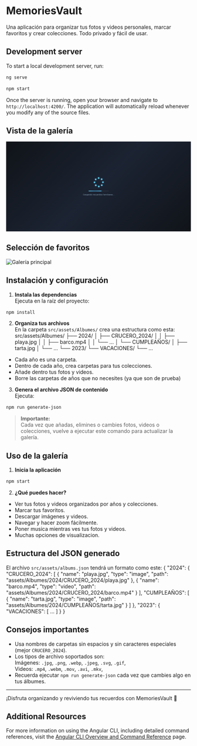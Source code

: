 # MemoriesVault

Una aplicación para organizar tus fotos y videos personales, marcar favoritos y crear colecciones. Todo privado y fácil de usar.

## Development server

To start a local development server, run:

```bash
ng serve
```
```bash
npm start
```

Once the server is running, open your browser and navigate to `http://localhost:4200/`. The application will automatically reload whenever you modify any of the source files.

## Vista de la galería

![Cargando](src/assets/info/cargando.png)

## Selección de favoritos

![Galería principal](src/assets/info/fototeca.png)

## Instalación y configuración

1. **Instala las dependencias**  
Ejecuta en la raíz del proyecto:

```bash
npm install
```

2. **Organiza tus archivos**  
En la carpeta `src/assets/Albumes/` crea una estructura como esta:
src/assets/Albumes/
├── 2024/
│ ├── CRUCERO_2024/
│ │ ├── playa.jpg
│ │ ├── barco.mp4
│ │ └── ...
│ └── CUMPLEAÑOS/
│ ├── tarta.jpg
│ └── ...
└── 2023/
└── VACACIONES/
└── ...

- Cada año es una carpeta.
- Dentro de cada año, crea carpetas para tus colecciones.
- Añade dentro tus fotos y videos.
- Borre las carpetas de años que no necesites (ya que son de prueba)

3. **Genera el archivo JSON de contenido**  
Ejecuta:

```bash
npm run generate-json
```

> **Importante:**  
Cada vez que añadas, elimines o cambies fotos, videos o colecciones, vuelve a ejecutar este comando para actualizar la galería.

## Uso de la galería

1. **Inicia la aplicación**  

```bash
npm start
```

2. **¿Qué puedes hacer?**
- Ver tus fotos y videos organizados por años y colecciones.
- Marcar tus favoritos.
- Descargar imágenes y videos.
- Navegar y hacer zoom fácilmente.
- Poner musica mientras ves tus fotos y videos.
- Muchas opciones de visualizacion.

## Estructura del JSON generado

El archivo `src/assets/albums.json` tendrá un formato como este:
{
"2024": {
"CRUCERO_2024": [
{ "name": "playa.jpg", "type": "image", "path": "assets/Albumes/2024/CRUCERO_2024/playa.jpg" },
{ "name": "barco.mp4", "type": "video", "path": "assets/Albumes/2024/CRUCERO_2024/barco.mp4" }
],
"CUMPLEAÑOS": [
{ "name": "tarta.jpg", "type": "image", "path": "assets/Albumes/2024/CUMPLEAÑOS/tarta.jpg" }
]
},
"2023": {
"VACACIONES": [
...
]
}
}

## Consejos importantes

- Usa nombres de carpetas sin espacios y sin caracteres especiales (mejor `CRUCERO_2024`).
- Los tipos de archivo soportados son:  
  Imágenes: `.jpg`, `.png`, `.webp`, `.jpeg`, `.svg`, `.gif`,     
  Videos: `.mp4`, `.webm`, `.mov`, `.avi`, `.mkv`,
- Recuerda ejecutar `npm run generate-json` cada vez que cambies algo en tus álbumes.

---

¡Disfruta organizando y reviviendo tus recuerdos con MemoriesVault 🎉

## Additional Resources

For more information on using the Angular CLI, including detailed command references, visit the [Angular CLI Overview and Command Reference](https://angular.dev/tools/cli) page.
